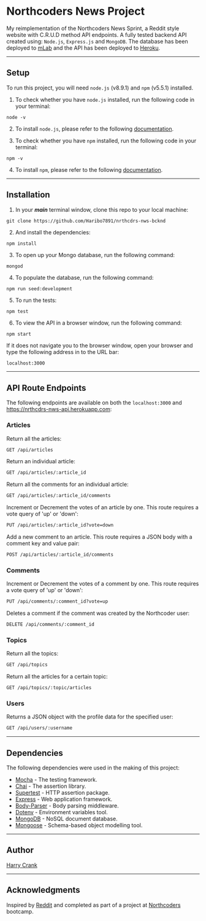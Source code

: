 # Northcoders News Project

My reimplementation of the Northcoders News Sprint, a Reddit style website with C.R.U.D method API endpoints. A fully tested backend API created using: `Node.js`, `Express.js` and `MongoDB`. The database has been deployed to [mLab](https://mlab.com/home "mLab homepage") and the API has been deployed to [Heroku](https://nrthcdrs-nws-api.herokuapp.com "Northcoders News API").
___

## Setup

To run this project, you will need `node.js` (v8.9.1) and `npm` (v5.5.1) installed.

1. To check whether you have `node.js` installed, run the following code in your terminal:

``` node
node -v
```

2. To install `node.js`, please refer to the following [documentation](https://nodejs.org/en/ "Node.js Homepage").

3. To check whether you have `npm` installed, run the following code in your terminal:

``` node
npm -v
```

4. To install `npm`, please refer to the following [documentation](https://docs.npmjs.com "NPM Homepage").

___

## Installation

1. In your _**main**_ terminal window, clone this repo to your local machine:

``` node
git clone https://github.com/Haribo7891/nrthcdrs-nws-bcknd
```

2. And install the dependencies:

``` node
npm install
```

3. To open up your Mongo database, run the following command:

``` node
mongod
```

4. To populate the database, run the following command:

``` node
npm run seed:development
```

5. To run the tests:

``` node
npm test
```

6. To view the API in a browser window, run the following command:

``` node
npm start
```

If it does not navigate you to the browser window, open your browser and type the following address in to the URL bar:

``` HTML
localhost:3000
```

___

## API Route Endpoints

The following endpoints are available on both the `localhost:3000` and <https://nrthcdrs-nws-api.herokuapp.com>:

### Articles

Return all the articles:

``` HTML
GET /api/articles
```

Return an individual article:

``` HTML
GET /api/articles/:article_id
```

Return all the comments for an individual article:

``` HTML
GET /api/articles/:article_id/comments
```

Increment or Decrement the votes of an article by one. This route requires a vote query of 'up' or 'down':

``` HTML
PUT /api/articles/:article_id?vote=down
```

Add a new comment to an article. This route requires a JSON body with a comment key and value pair:

``` HTML
POST /api/articles/:article_id/comments
```

### Comments

Increment or Decrement the votes of a comment by one. This route requires a vote query of 'up' or 'down':

``` HTML
PUT /api/comments/:comment_id?vote=up
```

Deletes a comment if the comment was created by the Northcoder user:

``` HTML
DELETE /api/comments/:comment_id
```

### Topics

Return all the topics:

``` HTML
GET /api/topics
```

Return all the articles for a certain topic:

``` HTML
GET /api/topics/:topic/articles
```

### Users

Returns a JSON object with the profile data for the specified user:

``` HTML
GET /api/users/:username
```

___

## Dependencies

The following dependencies were used in the making of this project:

* [Mocha](https://mochajs.org "Mocha.js Homepage") - The testing framework.
* [Chai](http://chaijs.com "Chai.js Homepage") - The assertion library.
* [Supertest](https://www.npmjs.com/package/supertest "Supertest Homepage") - HTTP assertion package.
* [Express](https://expressjs.com "Express.js Homepage") - Web application framework.
* [Body-Parser](https://www.npmjs.com/package/body-parser "Body-Parser Homepage") - Body parsing middleware.
* [Dotenv](https://www.npmjs.com/package/dotenv "Dotenv Homepage") - Environment variables tool.
* [MongoDB](https://www.mongodb.com "MongoDB Homepage") - NoSQL document database.
* [Mongoose](http://mongoosejs.com "Mongoose.js Homepage") - Schema-based object modelling tool.

___

## Author

[Harry Crank](https://github.com/Haribo7891 "Harry's Github Homepage")
___

## Acknowledgments

Inspired by [Reddit](https://www.reddit.com "Reddit Homepage") and completed as part of a project at [Northcoders](https://northcoders.com/ "Northcoders Homepage") bootcamp.
